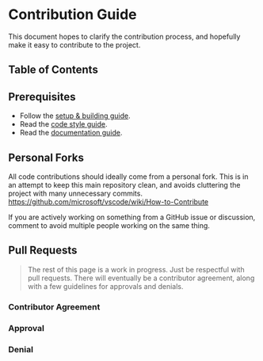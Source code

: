 # Contribution Guide
This document hopes to clarify the contribution process, and hopefully make it easy to contribute to the project.

## Table of Contents

## Prerequisites
- Follow the [setup & building guide](setup_and_build.md).
- Read the [code style guide](code-style.md).
- Read the [documentation guide](documentation.md).

## Personal Forks
All code contributions should ideally come from a personal fork. 
This is in an attempt to keep this main repository clean, and avoids cluttering the project with many unnecessary commits.
https://github.com/microsoft/vscode/wiki/How-to-Contribute

If you are actively working on something from a GitHub issue or discussion, comment to avoid multiple people working on the same thing.

## Pull Requests

> The rest of this page is a work in progress. Just be respectful with pull requests. There will eventually be a contributor agreement, along with a few guidelines for approvals and denials.

### Contributor Agreement

### Approval

### Denial

